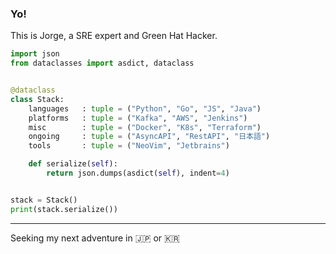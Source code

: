 ### Yo!

This is Jorge, a SRE expert and Green Hat Hacker.

```python
import json
from dataclasses import asdict, dataclass


@dataclass
class Stack:
    languages   : tuple = ("Python", "Go", "JS", "Java")
    platforms   : tuple = ("Kafka", "AWS", "Jenkins")
    misc        : tuple = ("Docker", "K8s", "Terraform")
    ongoing     : tuple = ("AsyncAPI", "RestAPI", "日本語")
    tools       : tuple = ("NeoVim", "Jetbrains")

    def serialize(self):
        return json.dumps(asdict(self), indent=4)


stack = Stack()
print(stack.serialize())
```

---

Seeking my next adventure in :jp: or :kr:
